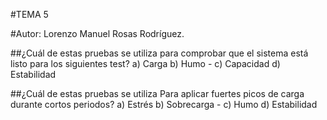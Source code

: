 #TEMA 5

#Autor: Lorenzo Manuel Rosas Rodríguez.

##¿Cuál de estas pruebas se utiliza para comprobar que el sistema está listo para los siguientes test?
	a) Carga
	b) Humo -
	c) Capacidad
	d) Estabilidad

##¿Cuál de estas pruebas se utiliza Para aplicar fuertes picos de carga durante cortos periodos?
	a) Estrés
	b) Sobrecarga -
	c) Humo
	d) Estabilidad